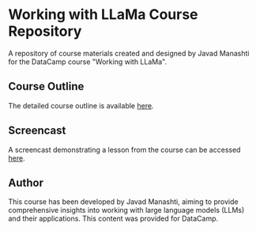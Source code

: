 
# Working with LLaMa Course Repository

A repository of course materials created and designed by Javad Manashti for the DataCamp course "Working with LLaMa".

## Course Outline

The detailed course outline is available [here](https://github.com/Javad-Manashti/Working-with-LLaMa/blob/main/CourseOutline.md).

## Screencast

A screencast demonstrating a lesson from the course can be accessed [here](https://drive.google.com/file/d/1YOBQLb8nM8OHXzy76Ur2S6Sig0k1tS0E/view?usp=sharing).

## Author

This course has been developed by Javad Manashti, aiming to provide comprehensive insights into working with large language models (LLMs) and their applications. This content was provided for DataCamp.
